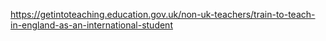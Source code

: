 

https://getintoteaching.education.gov.uk/non-uk-teachers/train-to-teach-in-england-as-an-international-student